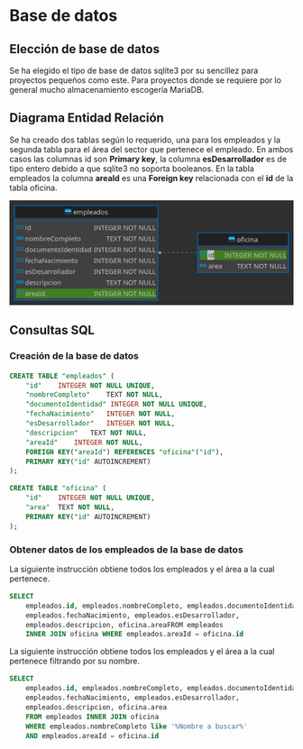 # Base de datos

## Elección de base de datos

Se ha elegido el tipo de base de datos sqlite3 por su sencillez para proyectos pequeños como este. Para proyectos donde se requiere por lo general mucho almacenamiento escogería MariaDB.

## Diagrama Entidad Relación

Se ha creado dos tablas según lo requerido, una para los empleados y la segunda tabla para el área del sector que pertenece el empleado. En ambos casos las columnas id son **Primary key**, la columna **esDesarrollador** es de tipo entero debido a que sqlite3 no soporta booleanos. En la tabla empleados la columna **areaId** es una **Foreign key** relacionada con el **id** de la tabla oficina.

![Imagen del Diagrama](img/DER.png)

## Consultas SQL

### Creación de la base de datos

```SQL
CREATE TABLE "empleados" (
	"id"	INTEGER NOT NULL UNIQUE,
	"nombreCompleto"	TEXT NOT NULL,
    "documentoIdentidad" INTEGER NOT NULL UNIQUE,
	"fechaNacimiento"	INTEGER NOT NULL,
	"esDesarrollador"	INTEGER NOT NULL,
	"descripcion"	TEXT NOT NULL,
	"areaId"	INTEGER NOT NULL,
	FOREIGN KEY("areaId") REFERENCES "oficina"("id"),
	PRIMARY KEY("id" AUTOINCREMENT)
);
```

```SQL
CREATE TABLE "oficina" (
	"id"	INTEGER NOT NULL UNIQUE,
	"area"	TEXT NOT NULL,
	PRIMARY KEY("id" AUTOINCREMENT)
);
```

### Obtener datos de los empleados de la base de datos

La siguiente instrucción obtiene todos los empleados y el área a la cual pertenece.

```SQL
SELECT
    empleados.id, empleados.nombreCompleto, empleados.documentoIdentidad,
    empleados.fechaNacimiento, empleados.esDesarrollador,
    empleados.descripcion, oficina.areaFROM empleados
    INNER JOIN oficina WHERE empleados.areaId = oficina.id
```

La siguiente instrucción obtiene todos los empleados y el área a la cual pertenece filtrando por su nombre.

```SQL
SELECT
    empleados.id, empleados.nombreCompleto, empleados.documentoIdentidad,
    empleados.fechaNacimiento, empleados.esDesarrollador,
    empleados.descripcion, oficina.area
    FROM empleados INNER JOIN oficina
    WHERE empleados.nombreCompleto like '%Nombre a buscar%'
    AND empleados.areaId = oficina.id
```
